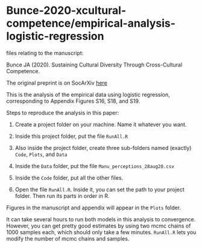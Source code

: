 # Bunce-2020-xcultural-competence/empirical-analysis-logistic-regression
files relating to the manuscript:

Bunce JA (2020). Sustaining Cultural Diversity Through Cross-Cultural Competence.

The original preprint is on SocArXiv [here](https://osf.io/preprints/socarxiv/bwtvu/)

This is the analysis of the empirical data using logistic regression, corresponding to Appendix Figures S16, S18, and S19.


Steps to reproduce the analysis in this paper:

1) Create a project folder on your machine. Name it whatever you want.

2) Inside this project folder, put the file ``RunAll.R``

3) Also inside the project folder, create three sub-folders named (exactly) ``Code``, ``Plots``, and ``Data``

4) Inside the ``Data`` folder, put the file ``Manu_perceptions_28aug20.csv``

5) Inside the ``Code`` folder, put all the other files.

6) Open the file ``RunAll.R``. Inside it, you can set the path to your project folder. Then run its parts in order in R.

Figures in the manuscript and appendix will appear in the ``Plots`` folder.

It can take several hours to run both models in this analysis to convergence. However, you can get pretty good estimates by using two mcmc chains of 1000 samples each, which should only take a few minutes. ``RunAll.R`` lets you modify the number of mcmc chains and samples. 

